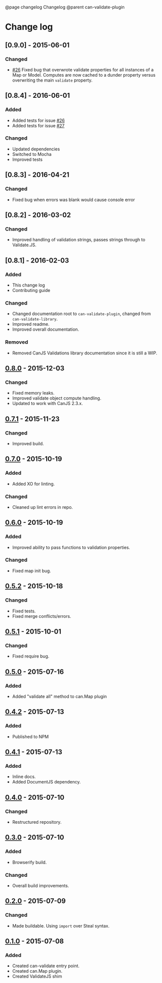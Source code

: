 @page changelog Changelog
@parent can-validate-plugin
# Change log

## [0.9.0] - 2015-06-01

### Changed

- [#26](https://github.com/canjs/can-validate/issues/26) Fixed bug that overwrote validate properties for all instances of a Map or Model. Computes are now cached to a dunder property versus overwriting the main `validate` property.

## [0.8.4] - 2016-06-01

### Added

- Added tests for issue [#26](https://github.com/canjs/can-validate/issues/26)
- Added tests for issue [#27](https://github.com/canjs/can-validate/issues/27)

### Changed

- Updated dependencies
- Switched to Mocha
- Improved tests

## [0.8.3] - 2016-04-21

### Changed

- Fixed bug when errors was blank would cause console error

## [0.8.2] - 2016-03-02

### Changed

- Improved handling of validation strings, passes strings through to Validate.JS.

## [0.8.1] - 2016-02-03

### Added

- This change log
- Contributing guide

### Changed

- Changed documentation root to `can-validate-plugin`, changed from `can-validate-library`.
- Improved readme.
- Improved overall documentation.

### Removed

- Removed CanJS Validations library documentation since it is still a WIP.

## [0.8.0] - 2015-12-03

### Changed
- Fixed memory leaks.
- Improved validate object compute handling.
- Updated to work with CanJS 2.3.x.

## [0.7.1] - 2015-11-23

### Changed
- Improved build.

## [0.7.0] - 2015-10-19

### Added
- Added XO for linting.

### Changed
- Cleaned up lint errors in repo.

## [0.6.0] - 2015-10-19

### Added
- Improved ability to pass functions to validation properties.

### Changed
- Fixed map init bug.

## [0.5.2] - 2015-10-18

### Changed
- Fixed tests.
- Fixed merge conflicts/errors.

## [0.5.1] - 2015-10-01

### Changed
- Fixed require bug.

## [0.5.0] - 2015-07-16

### Added
- Added "validate all" method to can.Map plugin

## [0.4.2] - 2015-07-13

### Added
- Published to NPM

## [0.4.1] - 2015-07-13

### Added
- Inline docs.
- Added DocumentJS dependency.

## [0.4.0] - 2015-07-10

### Changed
- Restructured repository.

## [0.3.0] - 2015-07-10

### Added
- Browserify build.

### Changed
- Overall build improvements.

## [0.2.0] - 2015-07-09

### Changed
- Made buildable. Using `import` over Steal syntax.

## [0.1.0] - 2015-07-08

### Added
- Created can-validate entry point.
- Created can.Map plugin.
- Created ValidateJS shim


[0.8.0]: https://github.com/canjs/can-validate/commit/0b98de198af17980174531146e43fb8c4b5e11a6
[0.7.1]: https://github.com/canjs/can-validate/commit/2a58bf9ef280c2bb378221c6c18e85c7fed6daa3
[0.7.0]: https://github.com/canjs/can-validate/commit/6be268da2a02e2985f71fa1f7196bfad94c84ca5
[0.6.0]: https://github.com/canjs/can-validate/commit/0383d482353319a6eec3cf218daaa99b8ce62585
[0.5.2]: https://github.com/canjs/can-validate/commit/17f46a11fb3f788e029359476bca83a67dca2b94
[0.5.1]: https://github.com/canjs/can-validate/commit/5280c965df668b3eb1b95d10847f20676a3c5820
[0.5.0]: https://github.com/canjs/can-validate/commit/53d965869263f39ea03dca97822fd5173cf62cdc
[0.4.2]: https://github.com/canjs/can-validate/commit/608ee0cefdc161ecdf186980738952c86c937981
[0.4.1]: https://github.com/canjs/can-validate/commit/c15d0b72bcc3e7343615d41baccbf3cf10242898
[0.4.0]: https://github.com/canjs/can-validate/commit/a1d581aa31c304b04a7bdb4dc40106cf5c48771d
[0.3.0]: https://github.com/canjs/can-validate/commit/4a7de30a12c27e7db992ac2bfcdb55e94e61c17a
[0.2.0]: https://github.com/canjs/can-validate/commit/7ba46b1ea42315f68532f4246031d9bf074b785d
[0.1.0]: https://github.com/canjs/can-validate/commit/b9a9aa2c43d672d9c238a506d788bafb3f89ee70
